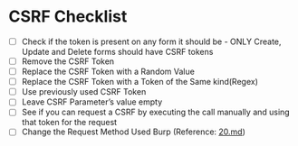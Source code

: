 # CSRF Checklist
- [ ] Check if the token is present on any form it should be - ONLY Create, Update and Delete forms should have CSRF tokens
- [ ] Remove the CSRF Token
- [ ] Replace the CSRF Token with a Random Value
- [ ] Replace the CSRF Token with a Token of the Same kind(Regex)
- [ ] Use previously used CSRF Token
- [ ] Leave CSRF Parameter’s value empty
- [ ] See if you can request a CSRF by executing the call manually and using that token for the request
- [ ] Change the Request Method Used Burp (Reference: [20.md](https://github.com/R0h1t3/Hackxpert-Labs/blob/main/CSRF/20.md))
